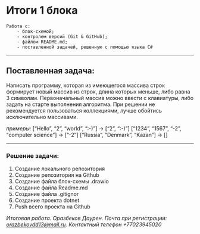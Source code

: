 # Итоги 1 блока
    Работа с:
        - блок-схемой; 
        - контролем версий (Git & GitHub);
        - файлом README.md; 
        - поставленной задачей, решенную с помощью языка C#  

---

## Поставленная задача:

Написать программу, которая из имеющегося массива строк формирует новый массив из строк, длина которых меньше, либо равна 3 символам. Первоначальный массив можно ввести с клавиатуры, либо задать на старте выполнения алгоритма. При решении не рекомендуется пользоваться коллекциями, лучше обойтись исключительно массивами.

*примеры:*
[“Hello”, “2”, “world”, “:-)”] → [“2”, “:-)”]
[“1234”, “1567”, “-2”, “computer science”] → [“-2”]
[“Russia”, “Denmark”, “Kazan”] → []

---

### Решение задачи:
    
1. Создание локального репозитория
2. Создание репозитория на Github
3. Создание файла блок-схемы .drawio
4. Создание файла Readme.md 
5. Создание файла .gitignor
6. Создание проекта dotnet
7. Push всего проекта на Github

*Итоговая работа. Оразбеков Даурен. Почта при регистрации: orazbekovdd13@mail.ru. Контактный телефон +77023945020*